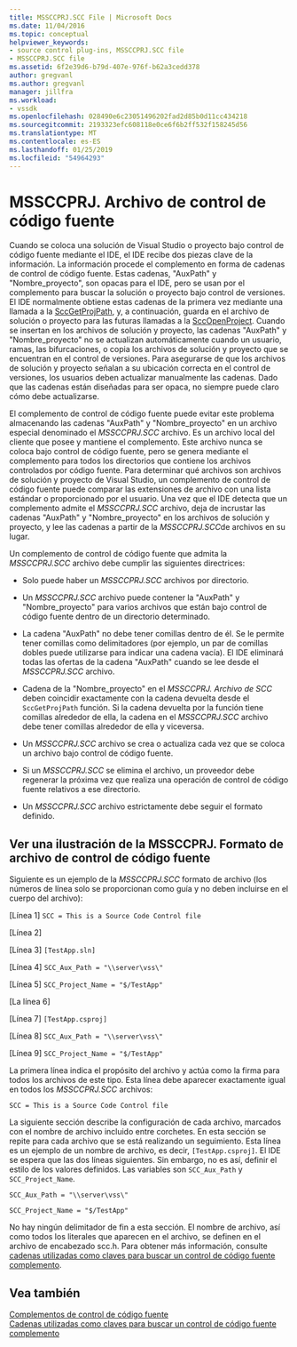 ```yaml
---
title: MSSCCPRJ.SCC File | Microsoft Docs
ms.date: 11/04/2016
ms.topic: conceptual
helpviewer_keywords:
- source control plug-ins, MSSCCPRJ.SCC file
- MSSCCPRJ.SCC file
ms.assetid: 6f2e39d6-b79d-407e-976f-b62a3cedd378
author: gregvanl
ms.author: gregvanl
manager: jillfra
ms.workload:
- vssdk
ms.openlocfilehash: 028490e6c23051496202fad2d85b0d11cc434218
ms.sourcegitcommit: 2193323efc608118e0ce6f6b2ff532f158245d56
ms.translationtype: MT
ms.contentlocale: es-ES
ms.lasthandoff: 01/25/2019
ms.locfileid: "54964293"
---
```

# <a name="mssccprjscc-file"></a>MSSCCPRJ. Archivo de control de código fuente
Cuando se coloca una solución de Visual Studio o proyecto bajo control de código fuente mediante el IDE, el IDE recibe dos piezas clave de la información. La información procede el complemento en forma de cadenas de control de código fuente. Estas cadenas, "AuxPath" y "Nombre_proyecto", son opacas para el IDE, pero se usan por el complemento para buscar la solución o proyecto bajo control de versiones. El IDE normalmente obtiene estas cadenas de la primera vez mediante una llamada a la [SccGetProjPath](../extensibility/sccgetprojpath-function.md), y, a continuación, guarda en el archivo de solución o proyecto para las futuras llamadas a la [SccOpenProject](../extensibility/sccopenproject-function.md). Cuando se insertan en los archivos de solución y proyecto, las cadenas "AuxPath" y "Nombre_proyecto" no se actualizan automáticamente cuando un usuario, ramas, las bifurcaciones, o copia los archivos de solución y proyecto que se encuentran en el control de versiones. Para asegurarse de que los archivos de solución y proyecto señalan a su ubicación correcta en el control de versiones, los usuarios deben actualizar manualmente las cadenas. Dado que las cadenas están diseñadas para ser opaca, no siempre puede claro cómo debe actualizarse.  
  
 El complemento de control de código fuente puede evitar este problema almacenando las cadenas "AuxPath" y "Nombre_proyecto" en un archivo especial denominado el *MSSCCPRJ.SCC* archivo. Es un archivo local del cliente que posee y mantiene el complemento. Este archivo nunca se coloca bajo control de código fuente, pero se genera mediante el complemento para todos los directorios que contiene los archivos controlados por código fuente. Para determinar qué archivos son archivos de solución y proyecto de Visual Studio, un complemento de control de código fuente puede comparar las extensiones de archivo con una lista estándar o proporcionado por el usuario. Una vez que el IDE detecta que un complemento admite el *MSSCCPRJ.SCC* archivo, deja de incrustar las cadenas "AuxPath" y "Nombre_proyecto" en los archivos de solución y proyecto, y lee las cadenas a partir de la *MSSCCPRJ.SCC*de archivos en su lugar.  
  
 Un complemento de control de código fuente que admita la *MSSCCPRJ.SCC* archivo debe cumplir las siguientes directrices:  
  
-   Solo puede haber un *MSSCCPRJ.SCC* archivos por directorio.  
  
-   Un *MSSCCPRJ.SCC* archivo puede contener la "AuxPath" y "Nombre_proyecto" para varios archivos que están bajo control de código fuente dentro de un directorio determinado.  
  
-   La cadena "AuxPath" no debe tener comillas dentro de él. Se le permite tener comillas como delimitadores (por ejemplo, un par de comillas dobles puede utilizarse para indicar una cadena vacía). El IDE eliminará todas las ofertas de la cadena "AuxPath" cuando se lee desde el *MSSCCPRJ.SCC* archivo.  
  
-   Cadena de la "Nombre_proyecto" en el *MSSCCPRJ. Archivo de SCC* deben coincidir exactamente con la cadena devuelta desde el `SccGetProjPath` función. Si la cadena devuelta por la función tiene comillas alrededor de ella, la cadena en el *MSSCCPRJ.SCC* archivo debe tener comillas alrededor de ella y viceversa.  
  
-   Un *MSSCCPRJ.SCC* archivo se crea o actualiza cada vez que se coloca un archivo bajo control de código fuente.  
  
-   Si un *MSSCCPRJ.SCC* se elimina el archivo, un proveedor debe regenerar la próxima vez que realiza una operación de control de código fuente relativos a ese directorio.  
  
-   Un *MSSCCPRJ.SCC* archivo estrictamente debe seguir el formato definido.  
  
## <a name="an-illustration-of-the-mssccprjscc-file-format"></a>Ver una ilustración de la MSSCCPRJ. Formato de archivo de control de código fuente  
 Siguiente es un ejemplo de la *MSSCCPRJ.SCC* formato de archivo (los números de línea solo se proporcionan como guía y no deben incluirse en el cuerpo del archivo):  
  
 [Línea 1] `SCC = This is a Source Code Control file`  
  
 [Línea 2]  
  
 [Línea 3] `[TestApp.sln]`  
  
 [Línea 4] `SCC_Aux_Path = "\\server\vss\"`  
  
 [Línea 5] `SCC_Project_Name = "$/TestApp"`  
  
 [La línea 6]  
  
 [Línea 7] `[TestApp.csproj]`  
  
 [Línea 8] `SCC_Aux_Path = "\\server\vss\"`  
  
 [Línea 9] `SCC_Project_Name = "$/TestApp"`  
  
 La primera línea indica el propósito del archivo y actúa como la firma para todos los archivos de este tipo. Esta línea debe aparecer exactamente igual en todos los *MSSCCPRJ.SCC* archivos:  
  
 `SCC = This is a Source Code Control file`  
  
 La siguiente sección describe la configuración de cada archivo, marcados con el nombre de archivo incluido entre corchetes. En esta sección se repite para cada archivo que se está realizando un seguimiento. Esta línea es un ejemplo de un nombre de archivo, es decir, `[TestApp.csproj]`. El IDE se espera que las dos líneas siguientes. Sin embargo, no es así, definir el estilo de los valores definidos. Las variables son `SCC_Aux_Path` y `SCC_Project_Name`.  
  
 `SCC_Aux_Path = "\\server\vss\"`  
  
 `SCC_Project_Name = "$/TestApp"`  
  
 No hay ningún delimitador de fin a esta sección. El nombre de archivo, así como todos los literales que aparecen en el archivo, se definen en el archivo de encabezado scc.h. Para obtener más información, consulte [cadenas utilizadas como claves para buscar un control de código fuente complemento](../extensibility/strings-used-as-keys-for-finding-a-source-control-plug-in.md).  
  
## <a name="see-also"></a>Vea también  
 [Complementos de control de código fuente](../extensibility/source-control-plug-ins.md)   
 [Cadenas utilizadas como claves para buscar un control de código fuente complemento](../extensibility/strings-used-as-keys-for-finding-a-source-control-plug-in.md)